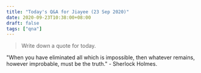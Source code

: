 ```yaml
---
title: "Today's Q&A for Jiayee (23 Sep 2020)"
date: 2020-09-23T10:38:00+08:00
draft: false
tags: ["qna"]
---
```

> Write down a quote for today.

"When you have eliminated all which is impossible, then whatever remains, however improbable, must be the truth." - Sherlock Holmes.
